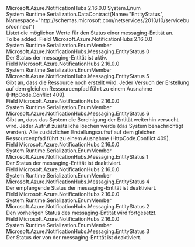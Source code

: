 <Type Name="EntityStatus" FullName="Microsoft.Azure.NotificationHubs.Messaging.EntityStatus">
  <TypeSignature Language="C#" Value="public enum EntityStatus" />
  <TypeSignature Language="ILAsm" Value=".class public auto ansi sealed EntityStatus extends System.Enum" />
  <TypeSignature Language="DocId" Value="T:Microsoft.Azure.NotificationHubs.Messaging.EntityStatus" />
  <TypeSignature Language="VB.NET" Value="Public Enum EntityStatus" />
  <TypeSignature Language="F#" Value="type EntityStatus = " />
  <AssemblyInfo>
    <AssemblyName>Microsoft.Azure.NotificationHubs</AssemblyName>
    <AssemblyVersion>2.16.0.0</AssemblyVersion>
  </AssemblyInfo>
  <Base>
    <BaseTypeName>System.Enum</BaseTypeName>
  </Base>
  <Attributes>
    <Attribute>
      <AttributeName>System.Runtime.Serialization.DataContract(Name="EntityStatus", Namespace="http://schemas.microsoft.com/netservices/2010/10/servicebus/connect")</AttributeName>
    </Attribute>
  </Attributes>
  <Docs>
    <summary>Listet die möglichen Werte für den Status einer messaging-Entität an.</summary>
    <remarks>To be added.</remarks>
  </Docs>
  <Members>
    <Member MemberName="Active">
      <MemberSignature Language="C#" Value="Active" />
      <MemberSignature Language="ILAsm" Value=".field public static literal valuetype Microsoft.Azure.NotificationHubs.Messaging.EntityStatus Active = int32(0)" />
      <MemberSignature Language="DocId" Value="F:Microsoft.Azure.NotificationHubs.Messaging.EntityStatus.Active" />
      <MemberSignature Language="VB.NET" Value="Active" />
      <MemberSignature Language="F#" Value="Active = 0" Usage="Microsoft.Azure.NotificationHubs.Messaging.EntityStatus.Active" />
      <MemberType>Field</MemberType>
      <AssemblyInfo>
        <AssemblyName>Microsoft.Azure.NotificationHubs</AssemblyName>
        <AssemblyVersion>2.16.0.0</AssemblyVersion>
      </AssemblyInfo>
      <Attributes>
        <Attribute>
          <AttributeName>System.Runtime.Serialization.EnumMember</AttributeName>
        </Attribute>
      </Attributes>
      <ReturnValue>
        <ReturnType>Microsoft.Azure.NotificationHubs.Messaging.EntityStatus</ReturnType>
      </ReturnValue>
      <MemberValue>0</MemberValue>
      <Docs>
        <summary>Der Status der messaging-Entität ist aktiv.</summary>
      </Docs>
    </Member>
    <Member MemberName="Creating">
      <MemberSignature Language="C#" Value="Creating" />
      <MemberSignature Language="ILAsm" Value=".field public static literal valuetype Microsoft.Azure.NotificationHubs.Messaging.EntityStatus Creating = int32(5)" />
      <MemberSignature Language="DocId" Value="F:Microsoft.Azure.NotificationHubs.Messaging.EntityStatus.Creating" />
      <MemberSignature Language="VB.NET" Value="Creating" />
      <MemberSignature Language="F#" Value="Creating = 5" Usage="Microsoft.Azure.NotificationHubs.Messaging.EntityStatus.Creating" />
      <MemberType>Field</MemberType>
      <AssemblyInfo>
        <AssemblyName>Microsoft.Azure.NotificationHubs</AssemblyName>
        <AssemblyVersion>2.16.0.0</AssemblyVersion>
      </AssemblyInfo>
      <Attributes>
        <Attribute>
          <AttributeName>System.Runtime.Serialization.EnumMember</AttributeName>
        </Attribute>
      </Attributes>
      <ReturnValue>
        <ReturnType>Microsoft.Azure.NotificationHubs.Messaging.EntityStatus</ReturnType>
      </ReturnValue>
      <MemberValue>5</MemberValue>
      <Docs>
        <summary>Gibt an, dass die Ressource noch erstellt wird. Jeder Versuch der Erstellung auf dem gleichen Ressourcenpfad führt zu einem <see cref="T:Microsoft.Azure.NotificationHubs.Messaging.MessagingException" /> Ausnahme (HttpCode.Conflict 409).</summary>
      </Docs>
    </Member>
    <Member MemberName="Deleting">
      <MemberSignature Language="C#" Value="Deleting" />
      <MemberSignature Language="ILAsm" Value=".field public static literal valuetype Microsoft.Azure.NotificationHubs.Messaging.EntityStatus Deleting = int32(6)" />
      <MemberSignature Language="DocId" Value="F:Microsoft.Azure.NotificationHubs.Messaging.EntityStatus.Deleting" />
      <MemberSignature Language="VB.NET" Value="Deleting" />
      <MemberSignature Language="F#" Value="Deleting = 6" Usage="Microsoft.Azure.NotificationHubs.Messaging.EntityStatus.Deleting" />
      <MemberType>Field</MemberType>
      <AssemblyInfo>
        <AssemblyName>Microsoft.Azure.NotificationHubs</AssemblyName>
        <AssemblyVersion>2.16.0.0</AssemblyVersion>
      </AssemblyInfo>
      <Attributes>
        <Attribute>
          <AttributeName>System.Runtime.Serialization.EnumMember</AttributeName>
        </Attribute>
      </Attributes>
      <ReturnValue>
        <ReturnType>Microsoft.Azure.NotificationHubs.Messaging.EntityStatus</ReturnType>
      </ReturnValue>
      <MemberValue>6</MemberValue>
      <Docs>
        <summary>Gibt an, dass das System die Bereinigung der Entität weiterhin versucht wird. Jeder Aufruf zusätzliche löschen werde (das System benachrichtigt werden). Alle zusätzlichen Erstellungsaufruf auf dem gleichen Ressourcenpfad führt zu einem <see cref="T:Microsoft.Azure.NotificationHubs.Messaging.MessagingException" /> Ausnahme (HttpCode.Conflict 409).</summary>
      </Docs>
    </Member>
    <Member MemberName="Disabled">
      <MemberSignature Language="C#" Value="Disabled" />
      <MemberSignature Language="ILAsm" Value=".field public static literal valuetype Microsoft.Azure.NotificationHubs.Messaging.EntityStatus Disabled = int32(1)" />
      <MemberSignature Language="DocId" Value="F:Microsoft.Azure.NotificationHubs.Messaging.EntityStatus.Disabled" />
      <MemberSignature Language="VB.NET" Value="Disabled" />
      <MemberSignature Language="F#" Value="Disabled = 1" Usage="Microsoft.Azure.NotificationHubs.Messaging.EntityStatus.Disabled" />
      <MemberType>Field</MemberType>
      <AssemblyInfo>
        <AssemblyName>Microsoft.Azure.NotificationHubs</AssemblyName>
        <AssemblyVersion>2.16.0.0</AssemblyVersion>
      </AssemblyInfo>
      <Attributes>
        <Attribute>
          <AttributeName>System.Runtime.Serialization.EnumMember</AttributeName>
        </Attribute>
      </Attributes>
      <ReturnValue>
        <ReturnType>Microsoft.Azure.NotificationHubs.Messaging.EntityStatus</ReturnType>
      </ReturnValue>
      <MemberValue>1</MemberValue>
      <Docs>
        <summary>Der Status der messaging-Entität ist deaktiviert.</summary>
      </Docs>
    </Member>
    <Member MemberName="ReceiveDisabled">
      <MemberSignature Language="C#" Value="ReceiveDisabled" />
      <MemberSignature Language="ILAsm" Value=".field public static literal valuetype Microsoft.Azure.NotificationHubs.Messaging.EntityStatus ReceiveDisabled = int32(4)" />
      <MemberSignature Language="DocId" Value="F:Microsoft.Azure.NotificationHubs.Messaging.EntityStatus.ReceiveDisabled" />
      <MemberSignature Language="VB.NET" Value="ReceiveDisabled" />
      <MemberSignature Language="F#" Value="ReceiveDisabled = 4" Usage="Microsoft.Azure.NotificationHubs.Messaging.EntityStatus.ReceiveDisabled" />
      <MemberType>Field</MemberType>
      <AssemblyInfo>
        <AssemblyName>Microsoft.Azure.NotificationHubs</AssemblyName>
        <AssemblyVersion>2.16.0.0</AssemblyVersion>
      </AssemblyInfo>
      <Attributes>
        <Attribute>
          <AttributeName>System.Runtime.Serialization.EnumMember</AttributeName>
        </Attribute>
      </Attributes>
      <ReturnValue>
        <ReturnType>Microsoft.Azure.NotificationHubs.Messaging.EntityStatus</ReturnType>
      </ReturnValue>
      <MemberValue>4</MemberValue>
      <Docs>
        <summary>Der empfangende Status der messaging-Entität ist deaktiviert.</summary>
      </Docs>
    </Member>
    <Member MemberName="Restoring">
      <MemberSignature Language="C#" Value="Restoring" />
      <MemberSignature Language="ILAsm" Value=".field public static literal valuetype Microsoft.Azure.NotificationHubs.Messaging.EntityStatus Restoring = int32(2)" />
      <MemberSignature Language="DocId" Value="F:Microsoft.Azure.NotificationHubs.Messaging.EntityStatus.Restoring" />
      <MemberSignature Language="VB.NET" Value="Restoring" />
      <MemberSignature Language="F#" Value="Restoring = 2" Usage="Microsoft.Azure.NotificationHubs.Messaging.EntityStatus.Restoring" />
      <MemberType>Field</MemberType>
      <AssemblyInfo>
        <AssemblyName>Microsoft.Azure.NotificationHubs</AssemblyName>
        <AssemblyVersion>2.16.0.0</AssemblyVersion>
      </AssemblyInfo>
      <Attributes>
        <Attribute>
          <AttributeName>System.Runtime.Serialization.EnumMember</AttributeName>
        </Attribute>
      </Attributes>
      <ReturnValue>
        <ReturnType>Microsoft.Azure.NotificationHubs.Messaging.EntityStatus</ReturnType>
      </ReturnValue>
      <MemberValue>2</MemberValue>
      <Docs>
        <summary>Den vorherigen Status des messaging-Entität wird fortgesetzt.</summary>
      </Docs>
    </Member>
    <Member MemberName="SendDisabled">
      <MemberSignature Language="C#" Value="SendDisabled" />
      <MemberSignature Language="ILAsm" Value=".field public static literal valuetype Microsoft.Azure.NotificationHubs.Messaging.EntityStatus SendDisabled = int32(3)" />
      <MemberSignature Language="DocId" Value="F:Microsoft.Azure.NotificationHubs.Messaging.EntityStatus.SendDisabled" />
      <MemberSignature Language="VB.NET" Value="SendDisabled" />
      <MemberSignature Language="F#" Value="SendDisabled = 3" Usage="Microsoft.Azure.NotificationHubs.Messaging.EntityStatus.SendDisabled" />
      <MemberType>Field</MemberType>
      <AssemblyInfo>
        <AssemblyName>Microsoft.Azure.NotificationHubs</AssemblyName>
        <AssemblyVersion>2.16.0.0</AssemblyVersion>
      </AssemblyInfo>
      <Attributes>
        <Attribute>
          <AttributeName>System.Runtime.Serialization.EnumMember</AttributeName>
        </Attribute>
      </Attributes>
      <ReturnValue>
        <ReturnType>Microsoft.Azure.NotificationHubs.Messaging.EntityStatus</ReturnType>
      </ReturnValue>
      <MemberValue>3</MemberValue>
      <Docs>
        <summary>Der Status der von der messaging-Entität ist deaktiviert.</summary>
      </Docs>
    </Member>
  </Members>
</Type>